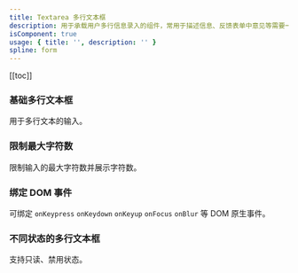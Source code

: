 ```yaml
---
title: Textarea 多行文本框
description: 用于承载用户多行信息录入的组件，常用于描述信息、反馈表单中意见等需要一段相当长文本的场景。可以设置最大文案长度。
isComponent: true
usage: { title: '', description: '' }
spline: form
---
```


[[toc]]

<script>
import Usage from "../DocUsage.svelte"
</script>

<Usage></Usage>

### 基础多行文本框

用于多行文本的输入。

<script>
import Base from '../../example/Base.svelte'
</script>
<Base></Base>

### 限制最大字符数

限制输入的最大字符数并展示字符数。

<script>
import Maxlength from '../../example/Maxlength.svelte'
</script>
<Maxlength></Maxlength>


### 绑定 DOM 事件

可绑定 `onKeypress` `onKeydown` `onKeyup` `onFocus` `onBlur` 等 DOM 原生事件。

<script>
import Event from '../../example/Event.svelte'
</script>
<Event></Event>



### 不同状态的多行文本框

支持只读、禁用状态。

<script>
import Type from '../../example/Type.svelte'
</script>
<Type></Type>

